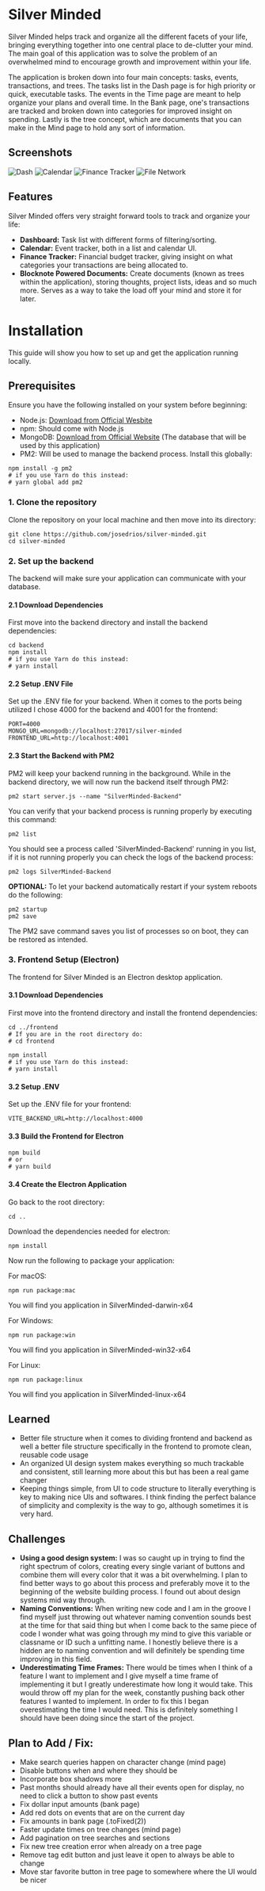 # Silver Minded

Silver Minded helps track and organize all the different facets of your life, bringing everything together into one central place to de-clutter your mind. The main goal of this application was to solve the problem of an overwhelmed mind to encourage growth and improvement within your life.

The application is broken down into four main concepts: tasks, events, transactions, and trees. The tasks list in the Dash page is for high priority or quick, executable tasks. The events in the Time page are meant to help organize your plans and overall time. In the Bank page, one's transactions are tracked and broken down into categories for improved insight on spending. Lastly is the tree concept, which are documents that you can make in the Mind page to hold any sort of information.

## Screenshots
![Dash](images/dash.png)
![Calendar](images/time.png)
![Finance Tracker](images/bank.png)
![File Network](images/mind.png)

## Features

Silver Minded offers very straight forward tools to track and organize your life:

- **Dashboard:** Task list with different forms of filtering/sorting.
- **Calendar:** Event tracker, both in a list and calendar UI.
- **Finance Tracker:** Financial budget tracker, giving insight on what categories your transactions are being allocated to.
- **Blocknote Powered Documents:** Create documents (known as trees within the application), storing thoughts, project lists, ideas and so much more. Serves as a way to take the load off your mind and store it for later.

# Installation

This guide will show you how to set up and get the application running locally.

## Prerequisites

Ensure you have the following installed on your system before beginning:

- Node.js: [Download from Official Wesbite](https://nodejs.org)
- npm: Should come with Node.js
- MongoDB: [Download from Official Website](https://www.mongodb.com/) (The database that will be used by this application)
- PM2: Will be used to manage the backend process. Install this globally:

```
npm install -g pm2
# if you use Yarn do this instead:
# yarn global add pm2
```

### 1. Clone the repository

Clone the repository on your local machine and then move into its directory:

```
git clone https://github.com/josedrios/silver-minded.git
cd silver-minded
```

### 2. Set up the backend

The backend will make sure your application can communicate with your database.

#### 2.1 Download Dependencies

First move into the backend directory and install the backend dependencies:

```
cd backend
npm install
# if you use Yarn do this instead:
# yarn install
```

#### 2.2 Setup .ENV File

Set up the .ENV file for your backend. When it comes to the ports being utilized I chose 4000 for the backend and 4001 for the frontend:
```
PORT=4000
MONGO_URL=mongodb://localhost:27017/silver-minded
FRONTEND_URL=http://localhost:4001
```

#### 2.3 Start the Backend with PM2

PM2 will keep your backend running in the background. While in the backend directory, we will now run the backend itself through PM2:

```
pm2 start server.js --name "SilverMinded-Backend"
```

You can verify that your backend process is running properly by executing this command:

```
pm2 list
```

You should see a process called 'SilverMinded-Backend' running in you list, if it is not running properly you can check the logs of the backend process:

```
pm2 logs SilverMinded-Backend
```

**OPTIONAL:** To let your backend automatically restart if your system reboots do the following:

```
pm2 startup
pm2 save
```

The PM2 save command saves you list of processes so on boot, they can be restored as intended.

### 3. Frontend Setup (Electron)

The frontend for Silver Minded is an Electron desktop application.

#### 3.1 Download Dependencies

First move into the frontend directory and install the frontend dependencies:

```
cd ../frontend
# If you are in the root directory do:
# cd frontend

npm install
# if you use Yarn do this instead:
# yarn install
```

#### 3.2 Setup .ENV

Set up the .ENV file for your frontend:

```
VITE_BACKEND_URL=http://localhost:4000
```

#### 3.3 Build the Frontend for Electron

```
npm build
# or
# yarn build
```

#### 3.4 Create the Electron Application

Go back to the root directory:
```
cd ..
```

Download the dependencies needed for electron:
```
npm install
```

Now run the following to package your application:

For macOS:
```
npm run package:mac
```
You will find you application in SilverMinded-darwin-x64

For Windows:
```
npm run package:win
```
You will find you application in SilverMinded-win32-x64

For Linux:
```
npm run package:linux
```
You will find you application in SilverMinded-linux-x64

## Learned

- Better file structure when it comes to dividing frontend and backend as well a better file structure specifically in the frontend to promote clean, reusable code usage
- An organized UI design system makes everything so much trackable and consistent, still learning more about this but has been a real game changer
- Keeping things simple, from UI to code structure to literally everything is key to making nice UIs and softwares. I think finding the perfect balance of simplicity and complexity is the way to go, although sometimes it is very hard.

## Challenges

- **Using a good design system:** I was so caught up in trying to find the right spectrum of colors, creating every single variant of buttons and combine them will every color that it was a bit overwhelming. I plan to find better ways to go about this process and preferably move it to the beginning of the website building process. I found out about design systems mid way through.
- **Naming Conventions:** When writing new code and I am in the groove I find myself just throwing out whatever naming convention sounds best at the time for that said thing but when I come back to the same piece of code I wonder what was going through my mind to give this variable or classname or ID such a unfitting name. I honestly believe there is a hidden are to naming convention and will definitely be spending time improving in this field.
- **Underestimating Time Frames:** There would be times when I think of a feature I want to implement and I give myself a time frame of implementing it but I greatly underestimate how long it would take. This would throw off my plan for the week, constantly pushing back other features I wanted to implement. In order to fix this I began overestimating the time I would need. This is definitely something I should have been doing since the start of the project.

## Plan to Add / Fix:

- Make search queries happen on character change (mind page)
- Disable buttons when and where they should be
- Incorporate box shadows more
- Past months should already have all their events open for display, no need to click a button to show past events
- Fix dollar input amounts (bank page)
- Add red dots on events that are on the current day
- Fix amounts in bank page (.toFixed(2))
- Faster update times on tree changes (mind page)
- Add pagination on tree searches and sections
- Fix new tree creation error when already on a tree page
- Remove tag edit button and just leave it open to always be able to change
- Move star favorite button in tree page to somewhere where the UI would be nicer
